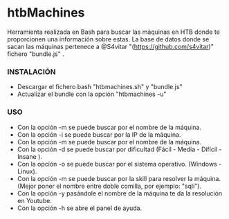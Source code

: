 # htbMachines
Herramienta realizada en Bash para buscar las máquinas en HTB donde te proporcionen una información sobre estas.
La base de datos donde se sacan las máquinas pertenece a @S4vitar "(https://github.com/s4vitar)" fichero "bundle.js" .

<h3>INSTALACIÓN</h1>
<ul>
  <li>Descargar el fichero bash "htbmachines.sh" y "bundle.js"</li>
  <li>Actualizar el bundle con la opción "htbmachines -u"</li>
</ul>
<h3>USO</h1>
<ul>
  <li>Con la opción -m se puede buscar por el nombre de la máquina.</li>
  <li>Con la opción -i se puede buscar por la IP de la máquina.</li>
  <li>Con la opción -m se puede buscar por el nombre de la máquina.</li>
  <li>Con la opción -d se puede buscar por dificultad (Fácil - Media - Difícil - Insane ).</li>
  <li>Con la opción -o se puede buscar por el sistema operativo. (Windows - Linux).</li>
  <li>Con la opción -m se puede buscar por la skill para resolver la máquina. (Mejor poner el nombre entre doble comilla, por ejemplo: "sqli").</li>
  <li>Con la opción -y pasándole el nombre de la máquina te da la resolución en Youtube.</li>
  <li>Con la opción -h se abre el panel de ayuda.</li>
</ul>
